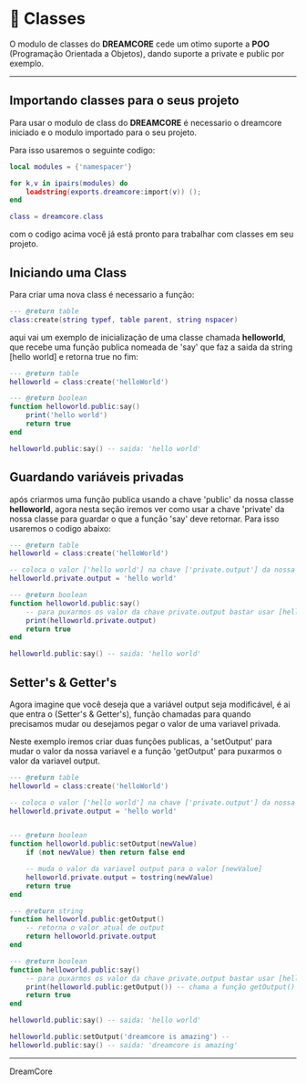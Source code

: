 # 📜 Classes #

O modulo de classes do **DREAMCORE** cede um otimo suporte a
**POO** (Programação Orientada a Objetos), dando suporte a private e public por exemplo.

---

## Importando classes para o seus projeto ##

Para usar o modulo de class do **DREAMCORE** é necessario o dreamcore iniciado e o modulo importado para o seu projeto.

Para isso usaremos o seguinte codigo:

```lua
local modules = {'namespacer'} 

for k,v in ipairs(modules) do
    loadstring(exports.dreamcore:import(v)) ();
end

class = dreamcore.class
```

com o codigo acima você já está pronto para trabalhar com classes em seu projeto.

## Iniciando uma Class ##

Para criar uma nova class é necessario a função:

```lua
--- @return table
class:create(string typef, table parent, string nspacer)
```

aqui vai um exemplo de inicialização de uma classe chamada **helloworld**, que recebe uma função publica nomeada de 'say' que faz a saida da string [hello world] e retorna true no fim:

```lua
--- @return table
helloworld = class:create('helloWorld')

--- @return boolean
function helloworld.public:say()
    print('hello world')
    return true
end

helloworld.public:say() -- saida: 'hello world'
```

## Guardando variáveis privadas ##

após criarmos uma função publica usando a chave 'public' da nossa classe **helloworld**, agora nesta seção iremos ver como usar a chave 'private' da nossa classe para guardar o que a função 'say' deve retornar. Para isso usaremos o codigo abaixo:

```lua
--- @return table
helloworld = class:create('helloWorld')

-- coloca o valor ['hello world'] na chave ['private.output'] da nossa classe
helloworld.private.output = 'hello world'

--- @return boolean
function helloworld.public:say()
    -- para puxarmos os valor da chave private.output bastar usar [helloworld.private.output]
    print(helloworld.private.output)
    return true
end

helloworld.public:say() -- saida: 'hello world'
```

## Setter's & Getter's ##

Agora imagine que você deseja que a variável output seja modificável, é ai que entra o (Setter's & Getter's), função chamadas para quando precisamos mudar ou desejamos pegar o valor de uma variavel privada.

Neste exemplo iremos criar duas funções publicas, a 'setOutput' para mudar o valor da nossa variavel e a função 'getOutput' para puxarmos o valor da variavel output.

```lua
--- @return table
helloworld = class:create('helloWorld')

-- coloca o valor ['hello world'] na chave ['private.output'] da nossa classe
helloworld.private.output = 'hello world'


--- @return boolean
function helloworld.public:setOutput(newValue)
    if (not newValue) then return false end

    -- muda o valor da variavel output para o valor [newValue]
    helloworld.private.output = tostring(newValue)
    return true
end

--- @return string
function helloworld.public:getOutput()
    -- retorna o valor atual de output
    return helloworld.private.output
end

--- @return boolean
function helloworld.public:say()
    -- para puxarmos os valor da chave private.output bastar usar [helloworld.private.output]
    print(helloworld.public:getOutput()) -- chama a função getOutput()
    return true
end

helloworld.public:say() -- saida: 'hello world'

helloworld.public:setOutput('dreamcore is amazing') -- 
helloworld.public:say() -- saida: 'dreamcore is amazing'
```

***

DreamCore
